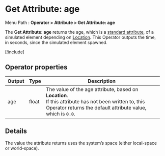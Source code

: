 # Get Attribute: age

Menu Path : **Operator > Attribute > Get Attribute: age**

The **Get Attribute: age** returns the age, which is a [standard attribute](Reference-Attributes.md), of a simulated element depending on [Location](Attributes.md#attribute-locations). This Operator outputs the time, in seconds, since the simulated element spawned.

[!include[](Snippets/Operator-GetAttributeOperatorSettings.md)]

## Operator properties

| **Output** | **Type** | **Description**                                              |
| ---------- | -------- | ------------------------------------------------------------ |
| age        | float    | The value of the age attribute, based on **Location**.<br/>If this attribute has not been written to, this Operator returns the default attribute value, which is `0.0`. |

## Details

The value the attribute returns uses the system’s space (either local-space or world-space).